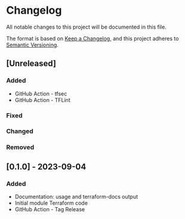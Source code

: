 # Changelog

All notable changes to this project will be documented in this file.

The format is based on [Keep a Changelog](https://keepachangelog.com/en/1.0.0/),
and this project adheres to [Semantic Versioning](https://semver.org/spec/v2.0.0.html).

## [Unreleased]

### Added
- GitHub Action - tfsec
- GitHub Action - TFLint

### Fixed

### Changed

### Removed


## [0.1.0] - 2023-09-04

### Added
- Documentation: usage and terraform-docs output
- Initial module Terraform code
- GitHub Action - Tag Release


